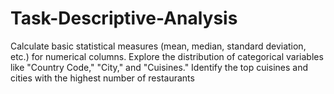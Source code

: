 # Task-Descriptive-Analysis
Calculate basic statistical measures (mean,  median, standard deviation, etc.) for numerical  columns.  Explore the distribution of categorical  variables like "Country Code," "City," and  "Cuisines."  Identify the top cuisines and cities with the  highest number of restaurants
